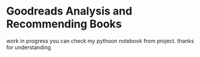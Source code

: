 # Goodreads Analysis and Recommending Books
work in progress
you can check my pythoon notebook from project. thanks for understanding

